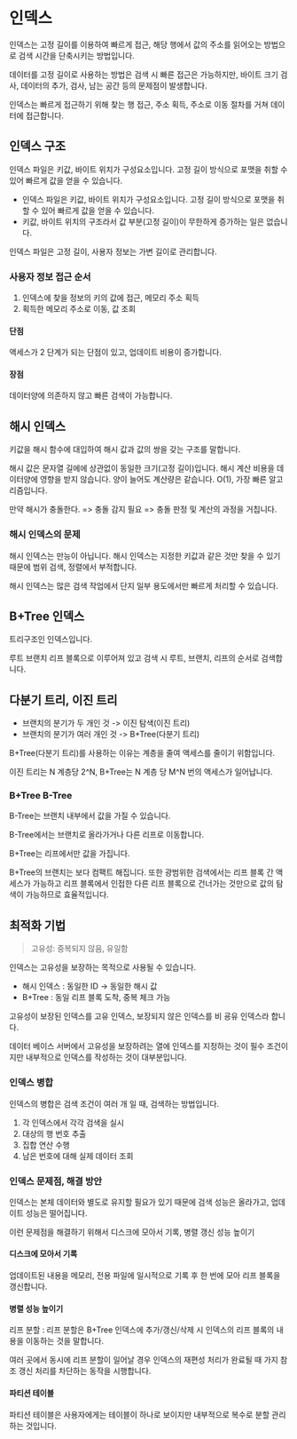 # 인덱스

인덱스는 고정 길이를 이용하여 빠르게 접근, 해당 행에서 값의 주소를 읽어오는 방법으로 검색 시간을 단축시키는 방법입니다.

데이터를 고정 길이로 사용하는 방법은 검색 시 빠른 접근은 가능하지만, 바이트 크기 검사, 데이터의 추가, 검사, 남는 공간 등의 문제점이 발생합니다.

인덱스는 빠르게 접근하기 위해 찾는 행 접근, 주소 획득, 주소로 이동 절차를 거쳐 데이터에 접근합니다.

## 인덱스 구조

인덱스 파일은 키값, 바이트 위치가 구성요소입니다. 고정 길이 방식으로 포맷을 취할 수 있어 빠르게 값을 얻을 수 있습니다.

- 인덱스 파일은 키값, 바이트 위치가 구성요소입니다. 고정 길이 방식으로 포맷을 취할 수 있어 빠르게 값을 얻을 수 있습니다.
- 키값, 바이트 위치의 구조라서 값 부분(고정 길이)이 무한하게 증가하는 일은 없습니다.

인덱스 파일은 고정 길이, 사용자 정보는 가변 길이로 관리합니다.

### 사용자 정보 접근 순서

1. 인덱스에 찾을 정보의 키의 값에 접근, 메모리 주소 획득
2. 획득한 메모리 주소로 이동, 값 조회

#### 단점

액세스가 2 단계가 되는 단점이 있고, 업데이트 비용이 증가합니다.

#### 장점

데이터양에 의존하지 않고 빠른 검색이 가능합니다.

## 해시 인덱스

키값을 해시 함수에 대입하여 해시 값과 값의 쌍을 갖는 구조를 말합니다.

해시 값은 문자열 길에에 상관없이 동일한 크기(고정 길이)입니다.
해시 계산 비용을 데이터양에 영향을 받지 않습니다. 양이 늘어도 계산량은 같습니다. O(1), 가장 빠른 알고리즘입니다.

만약 해시가 충돌한다. => 충돌 감지 필요 => 충돌 판정 및 계산의 과정을 거칩니다.

### 해시 인덱스의 문제

해시 인덱스는 만능이 아닙니다. 해시 인덱스는 지정한 키값과 같은 것만 찾을 수 있기 때문에 범위 검색, 정렬에서 부적합니다.

해시 인덱스는 많은 검색 작업에서 단지 일부 용도에서만 빠르게 처리할 수 있습니다.

## B+Tree 인덱스

트리구조인 인덱스입니다.

루트 브랜치 리프 블록으로 이루어져 있고 검색 시 루트, 브랜치, 리프의 순서로 검색합니다.

## 다분기 트리, 이진 트리

- 브랜치의 분기가 두 개인 것 -> 이진 탐색(이진 트리)
- 브랜치의 분기가 여러 개인 것 -> B+Tree(다분기 트리)

B+Tree(다분기 트리)를 사용하는 이유는 계층을 줄여 액세스를 줄이기 위함입니다.

이진 트리는 N 계층당 2^N, B+Tree는 N 계층 당 M^N 번의 액세스가 일어납니다.

### B+Tree B-Tree

B-Tree는 브랜치 내부에서 값을 가질 수 있습니다.

B-Tree에서는 브랜치로 올라가거나 다른 리프로 이동합니다.

B+Tree는 리프에서만 값을 가집니다.

B+Tree의 브랜치는 보다 컴팩트 해집니다. 또한 광범위한 검색에서는 리프 블록 간 액세스가 가능하고 리프 블록에서 인접한 다른 리프 블록으로 건너가는 것만으로 값의 탐색이 가능하므로 효율적입니다.

## 최적화 기법

> 고유성: 중복되지 않음, 유일함

인덱스는 고유성을 보장하는 목적으로 사용될 수 있습니다.

- 해시 인덱스 : 동일한 ID -> 동일한 해시 값
- B+Tree : 동일 리프 블록 도착, 중복 체크 가능

고유성이 보장된 인덱스를 고유 인덱스, 보장되지 않은 인덱스를 비 굥유 인덱스라 합니다.

데이터 베이스 서버에서 고유성을 보장하려는 열에 인덱스를 지정하는 것이 필수 조건이지만 내부적으로 인덱스를 작성하는 것이 대부분입니다.

### 인덱스 병합

인덱스의 병합은 검색 조건이 여러 개 일 때, 검색하는 방법입니다.

1. 각 인덱스에서 각각 검색을 실시
2. 대상의 행 번호 추출
3. 집합 연산 수행
4. 남은 번호에 대해 실제 데이터 조회

### 인덱스 문제점, 해결 방안

인덱스는 본체 데이터와 별도로 유지할 필요가 있기 때문에 검색 성능은 올라가고, 업데이트 성능은 떨어집니다.

이런 문제점을 해결하기 위해서 디스크에 모아서 기록, 병렬 갱신 성능 높이기

#### 디스크에 모아서 기록

업데이트된 내용을 메모리, 전용 파일에 일시적으로 기록 후 한 번에 모아 리프 블록을 갱신합니다.

#### 병렬 성능 높이기

리프 분할 : 리프 분할은 B+Tree 인덱스에 추가/갱신/삭제 시 인덱스의 리프 블록의 내용을 이동하는 것을 말합니다.

여러 곳에서 동시에 리프 분할이 일어날 경우 인덱스의 재편성 처리가 완료될 때 가지 참조 갱신 처리를 차단하는 동작을 시행합니다.

#### 파티션 테이블

파티션 테이블은 사용자에게는 테이블이 하나로 보이지만 내부적으로 복수로 분할 관리하는 것입니다.

